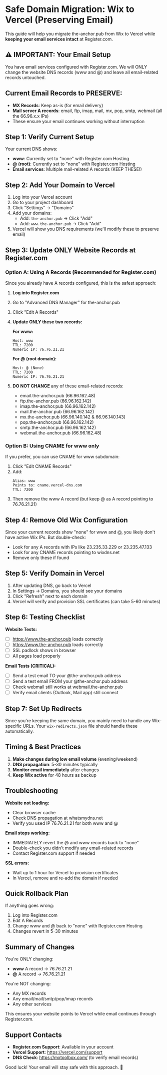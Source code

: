 # Safe Domain Migration: Wix to Vercel (Preserving Email)

This guide will help you migrate the-anchor.pub from Wix to Vercel while **keeping your email services intact** at Register.com.

## ⚠️ IMPORTANT: Your Email Setup
You have email services configured with Register.com. We will ONLY change the website DNS records (www and @) and leave all email-related records untouched.

## Current Email Records to PRESERVE:
- **MX Records**: Keep as-is (for email delivery)
- **Mail server A records**: email, ftp, imap, mail, mx, pop, smtp, webmail (all the 66.96.x.x IPs)
- These ensure your email continues working without interruption

## Step 1: Verify Current Setup

Your current DNS shows:
- **www**: Currently set to "none" with Register.com Hosting
- **@ (root)**: Currently set to "none" with Register.com Hosting
- **Email services**: Multiple mail-related A records (KEEP THESE!)

## Step 2: Add Your Domain to Vercel

1. Log into your Vercel account
2. Go to your project dashboard
3. Click "Settings" → "Domains"
4. Add your domains:
   - Add: `the-anchor.pub` → Click "Add"
   - Add: `www.the-anchor.pub` → Click "Add"
5. Vercel will show you DNS requirements (we'll modify these to preserve email)

## Step 3: Update ONLY Website Records at Register.com

### Option A: Using A Records (Recommended for Register.com)

Since you already have A records configured, this is the safest approach:

1. **Log into Register.com**
2. Go to "Advanced DNS Manager" for the-anchor.pub
3. Click "Edit A Records"
4. **Update ONLY these two records:**

   **For www:**
   ```
   Host: www
   TTL: 7200
   Numeric IP: 76.76.21.21
   ```

   **For @ (root domain):**
   ```
   Host: @ (None)
   TTL: 7200
   Numeric IP: 76.76.21.21
   ```

5. **DO NOT CHANGE** any of these email-related records:
   - email.the-anchor.pub (66.96.162.48)
   - ftp.the-anchor.pub (66.96.162.142)
   - imap.the-anchor.pub (66.96.162.142)
   - mail.the-anchor.pub (66.96.162.142)
   - mx.the-anchor.pub (66.96.140.142 & 66.96.140.143)
   - pop.the-anchor.pub (66.96.162.142)
   - smtp.the-anchor.pub (66.96.162.142)
   - webmail.the-anchor.pub (66.96.162.48)

### Option B: Using CNAME for www only

If you prefer, you can use CNAME for www subdomain:

1. Click "Edit CNAME Records"
2. Add:
   ```
   Alias: www
   Points to: cname.vercel-dns.com
   TTL: 7200
   ```
3. Then remove the www A record (but keep @ as A record pointing to 76.76.21.21)

## Step 4: Remove Old Wix Configuration

Since your current records show "none" for www and @, you likely don't have active Wix IPs. But double-check:
- Look for any A records with IPs like 23.235.33.229 or 23.235.47.133
- Look for any CNAME records pointing to wixdns.net
- Remove only these if found

## Step 5: Verify Domain in Vercel

1. After updating DNS, go back to Vercel
2. In Settings → Domains, you should see your domains
3. Click "Refresh" next to each domain
4. Vercel will verify and provision SSL certificates (can take 5-60 minutes)

## Step 6: Testing Checklist

**Website Tests:**
- [ ] https://www.the-anchor.pub loads correctly
- [ ] https://www.the-anchor.pub loads correctly
- [ ] SSL padlock shows in browser
- [ ] All pages load properly

**Email Tests (CRITICAL):**
- [ ] Send a test email TO your @the-anchor.pub address
- [ ] Send a test email FROM your @the-anchor.pub address
- [ ] Check webmail still works at webmail.the-anchor.pub
- [ ] Verify email clients (Outlook, Mail app) still connect

## Step 7: Set Up Redirects

Since you're keeping the same domain, you mainly need to handle any Wix-specific URLs. Your `wix-redirects.json` file should handle these automatically.

## Timing & Best Practices

1. **Make changes during low email volume** (evening/weekend)
2. **DNS propagation**: 5-30 minutes typically
3. **Monitor email immediately** after changes
4. **Keep Wix active** for 48 hours as backup

## Troubleshooting

**Website not loading:**
- Clear browser cache
- Check DNS propagation at whatsmydns.net
- Verify you used IP 76.76.21.21 for both www and @

**Email stops working:**
- IMMEDIATELY revert the @ and www records back to "none"
- Double-check you didn't modify any email-related records
- Contact Register.com support if needed

**SSL errors:**
- Wait up to 1 hour for Vercel to provision certificates
- In Vercel, remove and re-add the domain if needed

## Quick Rollback Plan

If anything goes wrong:
1. Log into Register.com
2. Edit A Records
3. Change www and @ back to "none" with Register.com Hosting
4. Changes revert in 5-30 minutes

## Summary of Changes

You're ONLY changing:
- **www** A record → 76.76.21.21
- **@** A record → 76.76.21.21

You're NOT changing:
- Any MX records
- Any email/mail/smtp/pop/imap records  
- Any other services

This ensures your website points to Vercel while email continues through Register.com.

## Support Contacts

- **Register.com Support**: Available in your account
- **Vercel Support**: https://vercel.com/support
- **DNS Check**: https://mxtoolbox.com/ (to verify email records)

Good luck! Your email will stay safe with this approach. 🚀